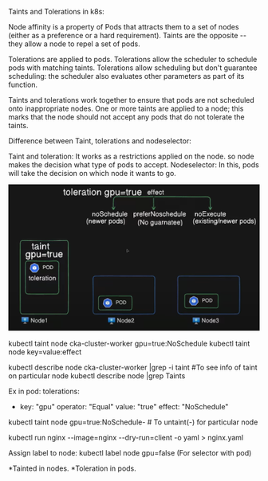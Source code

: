 Taints and Tolerations in k8s:

Node affinity is a property of Pods that attracts them to a set of nodes (either as a preference or a hard requirement). Taints are the opposite -- they allow a node to repel a set of pods.

Tolerations are applied to pods. Tolerations allow the scheduler to schedule pods with matching taints. Tolerations allow scheduling but don't guarantee scheduling: the scheduler also evaluates other parameters as part of its function.

Taints and tolerations work together to ensure that pods are not scheduled onto inappropriate nodes. One or more taints are applied to a node; this marks that the node should not accept any pods that do not tolerate the taints.

Difference between Taint, tolerations and nodeselector:

Taint and toleration: It works as a restrictions applied on the node. so node makes the decision what type of pods to accept.
Nodeselector: In this, pods will take the decision on which node it wants to go.

![alt text](image.png)

kubectl taint node cka-cluster-worker gpu=true:NoSchedule
kubectl taint node <node name> key=value:effect

kubectl describe node cka-cluster-worker |grep -i taint    #To see info of taint on particular node
kubectl describe node <node name> |grep Taints

Ex in pod:
tolerations:
- key: "gpu"
  operator: "Equal"
  value: "true"
  effect: "NoSchedule"

kubectl taint node <node name> gpu=true:NoSchedule-  # To untaint(-) for particular node

kubectl run nginx --image=nginx --dry-run=client -o yaml > nginx.yaml

Assign label to node:
kubectl label node <node name> gpu=false            (For selector with pod)


*Tainted in nodes.
*Toleration in pods.



